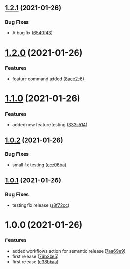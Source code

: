 ## [1.2.1](https://github.com/29rohitkumar01/semanticVersionDemo/compare/v1.2.0...v1.2.1) (2021-01-26)


### Bug Fixes

* A bug fix ([6540f43](https://github.com/29rohitkumar01/semanticVersionDemo/commit/6540f43a5bf45ef186c6327ef00859c49cdcb31a))

# [1.2.0](https://github.com/29rohitkumar01/semanticVersionDemo/compare/v1.1.0...v1.2.0) (2021-01-26)


### Features

* feature command added ([8ace2c6](https://github.com/29rohitkumar01/semanticVersionDemo/commit/8ace2c6a92cb8f92d0e87fd5661b4c618eaf53f8))

# [1.1.0](https://github.com/29rohitkumar01/semanticVersionDemo/compare/v1.0.2...v1.1.0) (2021-01-26)


### Features

* added new feature testing ([333b514](https://github.com/29rohitkumar01/semanticVersionDemo/commit/333b514249fbe1ee40294337e971728a5cac3f0c))

## [1.0.2](https://github.com/29rohitkumar01/semanticVersionDemo/compare/v1.0.1...v1.0.2) (2021-01-26)


### Bug Fixes

* small fix testing ([ece06ba](https://github.com/29rohitkumar01/semanticVersionDemo/commit/ece06ba76f0f5d0c11cab4a53af4751c2875c34e))

## [1.0.1](https://github.com/29rohitkumar01/semanticVersionDemo/compare/v1.0.0...v1.0.1) (2021-01-26)


### Bug Fixes

* testing fix release ([a8f72cc](https://github.com/29rohitkumar01/semanticVersionDemo/commit/a8f72cc29f3bc8510dc4a10b21beeb47e29d8e99))

# 1.0.0 (2021-01-26)


### Features

* added workflows action for semantic release ([7aa69e9](https://github.com/29rohitkumar01/semanticVersionDemo/commit/7aa69e9da20e191038d0166525fc60c452bd10b7))
* first release ([76b20e5](https://github.com/29rohitkumar01/semanticVersionDemo/commit/76b20e54851aa5d34716b4f8cc59e0ad58d7fab3))
* first release ([c38bbaa](https://github.com/29rohitkumar01/semanticVersionDemo/commit/c38bbaa396703a5002297bb2a9517d304c50e215))
